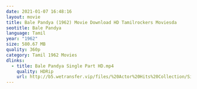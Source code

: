```yaml
---
date: 2021-01-07 16:48:16
layout: movie
title: Bale Pandya (1962) Movie Download HD Tamilrockers Moviesda
seotitle: Bale Pandya
language: Tamil
year: "1962"
size: 580.67 MB
quality: 360p
category: Tamil 1962 Movies
dlinks:
  - title: Bale Pandya Single Part HD.mp4
    quality: HDRip
    url: http://b5.wetransfer.vip/files/%20Actor%20Hits%20Collection/Sivaji%20Movies%20Collections/Bale%20Pandya%20(1962)/Bale%20Pandya%20%20Single%20Part%20HD.mp4
---
```

